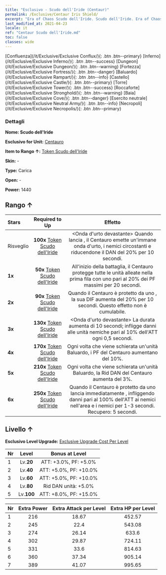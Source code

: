 ```yaml
---
title: "Esclusivo - Scudo dell'Iride (Centaur)"
permalink: /Exclusive/Centaur Iris Shield/
excerpt: "Era of Chaos Scudo dell'Iride. Scudo dell'Iride. Era of Chaos Esclusivo Scudo dell'Iride. Centauro Esclusivo."
last_modified_at: 2021-04-23
locale: it
ref: "Centaur Scudo dell'Iride.md"
toc: false
classes: wide
---
```

 [Confluenza](/it/Exclusive/Exclusive Conflux/){: .btn .btn--primary} [Inferno](/it/Exclusive/Exclusive Inferno/){: .btn .btn--success} [Dungeon](/it/Exclusive/Exclusive Dungeon/){: .btn .btn--warning} [Fortezza](/it/Exclusive/Exclusive Fortress/){: .btn .btn--danger} [Baluardo](/it/Exclusive/Exclusive Rampart/){: .btn .btn--info} [Castello](/it/Exclusive/Exclusive Castle/){: .btn .btn--primary} [Torre](/it/Exclusive/Exclusive Tower/){: .btn .btn--success} [Roccaforte](/it/Exclusive/Exclusive Stronghold/){: .btn .btn--warning} [Baia](/it/Exclusive/Exclusive Cove/){: .btn .btn--danger} [Esercito neutrale](/it/Exclusive/Exclusive Neutral Army/){: .btn .btn--info} [Necropoli](/it/Exclusive/Exclusive Necropolis/){: .btn .btn--primary} 

### Dettagli
 **Nome: Scudo dell'Iride** 

 **Esclusivo for Unit:** [Centauro](/it/units/Centaur/) 

 **Item to Rango ↑:** [Token Scudo dell'Iride](/ItemsIT/con_913/)

 **Skin:** -

 **Type:** Carica

 **Open:** -

 **Power:** 1440

## Rango ↑

  |     Stars    |  Required to Up | Effetto |
  |:-------------|:---------------:|:---------------:|
  |  Risveglio  | **100x** [Token Scudo dell'Iride](/ItemsIT/con_913/) | <Onda d'urto devastante> Quando lancia <Schiacciata>, il Centauro emette un'immane onda d'urto, <rallentando> i nemici circostanti e riducendone il DAN del 20% per 10 secondi. |
  | **1x** <i class="fas fa-star"/> | **50x** [Token Scudo dell'Iride](/ItemsIT/con_913/) | All'inizio della battaglia, il Centauro protegge tutte le unità alleate nella prima fila con uno <scudo> pari al 20% dei PF massimi per 20 secondi. |
  | **2x** <i class="fas fa-star"/> | **90x** [Token Scudo dell'Iride](/ItemsIT/con_913/) | Quando il Centauro è protetto da uno <scudo>, la sua DIF aumenta del 20% per 10 secondi. Questo effetto non è cumulabile. |
  | **3x** <i class="fas fa-star"/> | **130x** [Token Scudo dell'Iride](/ItemsIT/con_913/) | <Onda d'urto devastante> La durata aumenta di 10 secondi; infligge danni alle unità nemiche pari al 10% dell'ATT ogni 0,5 secondi. |
  | **4x** <i class="fas fa-star"/> | **170x** [Token Scudo dell'Iride](/ItemsIT/con_913/) | Ogni volta che viene schierata un'unità Baluardo, i PF del Centauro aumentano del 10%. |
  | **5x** <i class="fas fa-star"/> | **210x** [Token Scudo dell'Iride](/ItemsIT/con_913/) | Ogni volta che viene schierata un'unità Baluardo, la Rid DAN del Centauro aumenta del 3%. |
  | **6x** <i class="fas fa-star"/> | **250x** [Token Scudo dell'Iride](/ItemsIT/con_913/) | <Zoccoli feroci> Quando il Centauro è protetto da uno <scudo> lancia immediatamente <Zoccoli feroci>, infliggendo danni pari al 100% dell'ATT ai nemici nell'area e <stordendo> i nemici <rallentati> per 1-3 secondi. Recupero: 5 secondi. |


## Livello ↑
 **Esclusivo Level Upgrade:** [Exclusive Upgrade Cost Per Level](/Exclusive/ExclusiveUpgradeCostPerLevel/)

  |  Nr  |   Level  | Bonus at Level |
  |:-----|:--------:|:--------------:|
  | 1 | Lv.**20** | ATT: +3.0%, PF: +5.0% |
  | 2 | Lv.**40** | ATT: +5.0%, PF: +10.0% |
  | 3 | Lv.**60** | ATT: +5.0%, PF: +10.0% |
  | 4 | Lv.**80** | Rid DAN unità: +5.0% |
  | 5 | Lv.**100** | ATT: +8.0%, PF: +15.0% |


  |  Nr  |  Extra Power | Extra Attack per Level | Extra HP per Level |
  |:-----|:--------:|:--------:|:--------:|
  | 1 | 216 | 18.67 | 452.57 |
  | 2 | 245 | 22.4 | 543.08 |
  | 3 | 274 | 26.14 | 633.6 |
  | 4 | 302 | 29.87 | 724.11 |
  | 5 | 331 | 33.6 | 814.63 |
  | 6 | 360 | 37.34 | 905.14 |
  | 7 | 389 | 41.07 | 995.65 |


